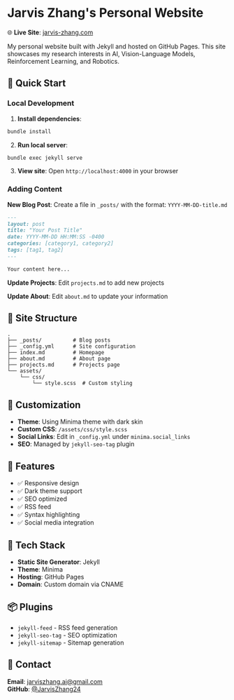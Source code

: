 # Jarvis Zhang's Personal Website

🌐 **Live Site**: [jarvis-zhang.com](https://jarvis-zhang.com)

My personal website built with Jekyll and hosted on GitHub Pages. This site showcases my research interests in AI, Vision-Language Models, Reinforcement Learning, and Robotics.

## 🚀 Quick Start

### Local Development

1. **Install dependencies**:
```bash
bundle install
```

2. **Run local server**:
```bash
bundle exec jekyll serve
```

3. **View site**: Open `http://localhost:4000` in your browser

### Adding Content

**New Blog Post**:
Create a file in `_posts/` with the format: `YYYY-MM-DD-title.md`

```markdown
---
layout: post
title: "Your Post Title"
date: YYYY-MM-DD HH:MM:SS -0400
categories: [category1, category2]
tags: [tag1, tag2]
---

Your content here...
```

**Update Projects**:
Edit `projects.md` to add new projects

**Update About**:
Edit `about.md` to update your information

## 📁 Site Structure

```
.
├── _posts/          # Blog posts
├── _config.yml      # Site configuration
├── index.md         # Homepage
├── about.md         # About page
├── projects.md      # Projects page
└── assets/
    └── css/
        └── style.scss  # Custom styling
```

## 🎨 Customization

- **Theme**: Using Minima theme with dark skin
- **Custom CSS**: `/assets/css/style.scss`
- **Social Links**: Edit in `_config.yml` under `minima.social_links`
- **SEO**: Managed by `jekyll-seo-tag` plugin

## 📝 Features

- ✅ Responsive design
- ✅ Dark theme support
- ✅ SEO optimized
- ✅ RSS feed
- ✅ Syntax highlighting
- ✅ Social media integration

## 🔧 Tech Stack

- **Static Site Generator**: Jekyll
- **Theme**: Minima
- **Hosting**: GitHub Pages
- **Domain**: Custom domain via CNAME

## 📦 Plugins

- `jekyll-feed` - RSS feed generation
- `jekyll-seo-tag` - SEO optimization
- `jekyll-sitemap` - Sitemap generation

## 📧 Contact

**Email**: jarviszhang.ai@gmail.com  
**GitHub**: [@JarvisZhang24](https://github.com/JarvisZhang24)